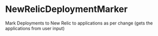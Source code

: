# NewRelicDeploymentMarker
Mark Deployments to New Relic to applications as per change (gets the applications from user input)
